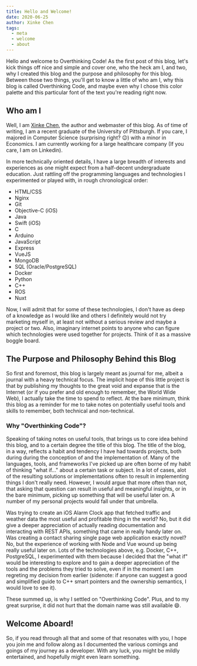 ```yaml
---
title: Hello and Welcome!
date: 2020-06-25
author: Xinke Chen
tags:
  - meta
  - welcome
  - about
---
```


Hello and welcome to Overthinking Code! As the first post of this blog, let's
kick things  off nice and simple and cover one, who the heck am I, and two, why I
created this blog and the purpose and philosophy for this blog. Between those two things,
you'll get to know a little of who am I, why this blog is called Overthinking Code, and maybe even
why I chose this color palette and this particular font of the text you're
reading right now.

## Who am I
Well, I am [Xinke Chen](/about), the author and webmaster of this blog. As of time of
writing, I am a recent graduate of the University of Pittsburgh. If you care,
I majored in Computer Science (surprising right? 😉) with a minor in Economics.
I am currently working for a large healthcare company (If you care, I am on Linkedin).

In more technically oriented details, I have a large breadth of interests and
experiences as one might expect from a half-decent undergraduate education.
Just rattling off the programming languages and technologies I experimented or
played with, in rough chronological order:

- HTML/CSS
- Nginx
- Git
- Objective-C (iOS)
- Java
- Swift (iOS)
- C
- Arduino
- JavaScript
- Express
- VueJS
- MongoDB
- SQL (Oracle/PostgreSQL)
- Docker
- Python
- C++
- ROS
- Nuxt

Now, I will admit that for some of these technologies, I don't have as deep of a knowledge
as I would like and others I definitely would not try marketing myself in, at least
not without a serious review and maybe a project or two. Also, imaginary internet points
to anyone who can figure which technologies were used together for projects. Think
of it as a massive boggle board.

## The Purpose and Philosophy Behind this Blog
So first and foremost, this blog is largely meant as journal for me, albeit
a journal with a heavy technical focus. The implicit hope of this little project is that
by publishing my thoughts to the great void and expanse that is the Internet (or if you
prefer and old enough to remember, the World Wide Web), I actually take the time to spend 
to reflect. At the bare minimum,  think this blog as a reminder for me to take notes on 
potentially useful tools and skills to remember, both technical and non-technical.

### Why "Overthinking Code"?
Speaking of taking notes on useful tools, that brings us to core idea behind this blog,
and to a certain degree the title of this blog. The title of the blog, in a way, reflects
a habit and tendency I have had towards projects, both during during the conception of and
the implementation of. Many of the languages, tools, and frameworks I've picked up are often
borne of my habit of thinking "what if..." about a certain task or subject. In a lot of cases,
alot of the resulting solutions or implementations often to result in implementing things I
don't really need. However, I would argue that more often than not, that asking that question
can result in useful and meaningful insights, or in the bare minimum, picking up something
that will be useful later on. A number of my personal projects would fall under that umbrella.

Was trying to create an iOS Alarm Clock app that fetched traffic and weather data the most useful
and profitable thing in the world? No, but it did give a deeper appreciation of actually reading
documentation and interacting with REST APIs, something that came in really handy later on.
Was creating a contact sharing single page web application exactly novel? No, but the experience
of working with Node and Vue wound up being really useful later on. Lots of the technologies above,
e.g. Docker, C++, PostgreSQL, I experimented with them because I decided that the "what if" would
be interesting to explore and to gain a deeper appreciation of the tools and the problems they tried
to solve, even if in the moment I am regreting my decision from earlier (sidenote: if anyone can
suggest a good and simplified guide to C++ smart pointers and the ownership semantics, I would love to
see it).

These summed up, is why I settled on "Overthinking Code". Plus, and to my great surprise, it did not
hurt that the domain name was still available 😄.

## Welcome Aboard!
So, if you read through all that and some of that resonates with you, I hope you join me and follow
along as I documented the various comings and goings of my journey as a developer. With any luck,
you might be mildly entertained, and hopefully might even learn something.
